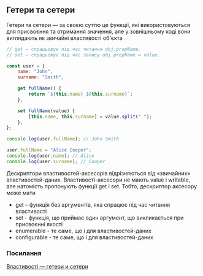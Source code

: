 ## Гетери та сетери

Гетери та сетери — за своєю суттю це функції, які використовуються для присвоєння та отримання значення, але у зовнішньому коді вони виглядають як звичайні властивості об'єкта

```js
// get – спрацьовує під час читання obj.propName.
// set – спрацьовує під час запису obj.propName = value.

const user = {
    name: "John",
    surname: "Smith",

    get fullName() {
        return `${this.name} ${this.surname}`;
    },

    set fullName(value) {
        [this.name, this.surname] = value.split(" ");
    },
};

console.log(user.fullName); // John Smith

user.fullName = "Alice Cooper";
console.log(user.name); // Alice
console.log(user.surname); // Cooper
```

Дескриптори властивостей-аксесорів відрізняються від «звичайних» властивостей-даних. Властивості-аксесори не мають value і writable, але натомість пропонують функції get і set. Тобто, дескриптор аксесору може мати

-   get – функція без аргументів, яка спрацює під час читання властивості
-   set - функція, що приймає один аргумент, що викликається при присвоєнні якості
-   enumerable - те саме, що і для властивостей-даних
-   configurable - те саме, що і для властивостей-даних

### Посилання

<a href="https://learn.javascript.ru/property-accessors">Властивості — гетери и сетери</a>

